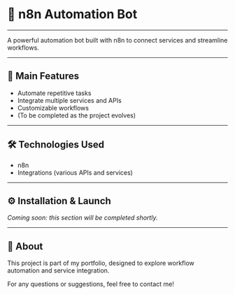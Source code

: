 # 🤖 n8n Automation Bot

---

A powerful automation bot built with n8n to connect services and streamline workflows.

---

## 🚀 Main Features

- Automate repetitive tasks
- Integrate multiple services and APIs
- Customizable workflows
- (To be completed as the project evolves)

---

## 🛠️ Technologies Used

- n8n
- Integrations (various APIs and services)

---

## ⚙️ Installation & Launch

*Coming soon: this section will be completed shortly.*

---

## 👤 About

This project is part of my portfolio, designed to explore workflow automation and service integration.

For any questions or suggestions, feel free to contact me!
